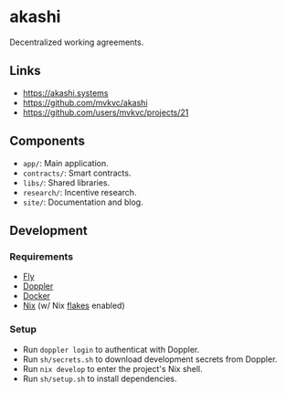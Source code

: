 # akashi

Decentralized working agreements.

## Links

- https://akashi.systems
- https://github.com/mvkvc/akashi
- https://github.com/users/mvkvc/projects/21

## Components

- `app/`: Main application.
- `contracts/`: Smart contracts.
- `libs/`: Shared libraries.
- `research/`: Incentive research.
- `site/`: Documentation and blog.

## Development

### Requirements

- [Fly](https://fly.io/docs/hands-on/install-flyctl)
- [Doppler](https://docs.doppler.com/docs/install-cli)
- [Docker](https://docs.docker.com/get-docker/)
- [Nix](https://nixos.org/download.html) (w/ Nix [flakes](https://nixos.wiki/wiki/Flakes) enabled)

### Setup

- Run `doppler login` to authenticat with Doppler.
- Run `sh/secrets.sh` to download development secrets from Doppler.
- Run `nix develop` to enter the project's Nix shell.
- Run `sh/setup.sh` to install dependencies.
